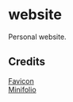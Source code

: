 # website
Personal website.

## Credits
[Favicon](https://thenounproject.com/search/?q=simon&i=195119)  
[Minifolio](http://www.free-css.com/free-css-templates/page218/minifolio)
